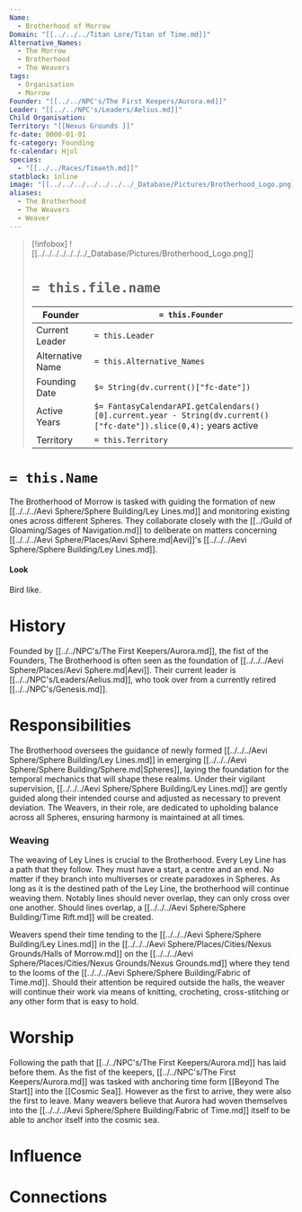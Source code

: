 ```yaml
---
Name:
  - Brotherhood of Morrow
Domain: "[[../../../Titan Lore/Titan of Time.md]]"
Alternative_Names:
  - The Morrow
  - Brotherhood
  - The Weavers
tags:
  - Organisation
  - Morrow
Founder: "[[../../NPC's/The First Keepers/Aurora.md]]"
Leader: "[[../../NPC's/Leaders/Aelius.md]]"
Child Organisation: 
Territory: "[[Nexus Grounds ]]"
fc-date: 0000-01-01
fc-category: Founding
fc-calendar: Hjol
species:
  - "[[../../Races/Timaeth.md]]"
statblock: inline
image: "[[../../../../../../../_Database/Pictures/Brotherhood_Logo.png]]"
aliases:
  - The Brotherhood
  - The Weavers
  - Weaver
---
```

> [!infobox]
> ![[../../../../../../../_Database/Pictures/Brotherhood_Logo.png]]
> # `= this.file.name`
> | Founder | `= this.Founder` |
> | ---- | ---- |
> | Current Leader | `= this.Leader` |
> | Alternative Name | `= this.Alternative_Names` |
> | Founding Date | `$= String(dv.current()["fc-date"])`  |
> | Active Years | `$= FantasyCalendarAPI.getCalendars()[0].current.year - String(dv.current()["fc-date"]).slice(0,4);` years active |
> | Territory | `= this.Territory` |
# `= this.Name`

The Brotherhood of Morrow is tasked with guiding the formation of new [[../../../Aevi Sphere/Sphere Building/Ley Lines.md]] and monitoring existing ones across different Spheres. They collaborate closely with the [[../Guild of Gloaming/Sages of Navigation.md]] to deliberate on matters concerning [[../../../Aevi Sphere/Places/Aevi Sphere.md|Aevi]]'s [[../../../Aevi Sphere/Sphere Building/Ley Lines.md]].

#### **Look**

Bird like. 
# History

Founded by [[../../NPC's/The First Keepers/Aurora.md]], the fist of the Founders, The Brotherhood is often seen as the foundation of [[../../../Aevi Sphere/Places/Aevi Sphere.md|Aevi]].  Their current leader is [[../../NPC's/Leaders/Aelius.md]], who took over from a currently retired [[../../NPC's/Genesis.md]].
# Responsibilities

The Brotherhood oversees the guidance of newly formed [[../../../Aevi Sphere/Sphere Building/Ley Lines.md]] in emerging [[../../../Aevi Sphere/Sphere Building/Sphere.md|Spheres]], laying the foundation for the temporal mechanics that will shape these realms. Under their vigilant supervision, [[../../../Aevi Sphere/Sphere Building/Ley Lines.md]] are gently guided along their intended course and adjusted as necessary to prevent deviation. The Weavers, in their role, are dedicated to upholding balance across all Spheres, ensuring harmony is maintained at all times.

### Weaving 

The weaving of Ley Lines is crucial to the Brotherhood. Every Ley Line has a path that they follow. They must have a start, a centre and an end. No matter if they branch into multiverses or create paradoxes in Spheres. As long as it is the destined path of the Ley Line, the brotherhood will continue weaving them. 
Notably lines should never overlap, they can only cross over one another. Should lines overlap, a [[../../../Aevi Sphere/Sphere Building/Time Rift.md]] will be created.

Weavers spend their time tending to the [[../../../Aevi Sphere/Sphere Building/Ley Lines.md]] in the [[../../../Aevi Sphere/Places/Cities/Nexus Grounds/Halls of Morrow.md]] on the [[../../../Aevi Sphere/Places/Cities/Nexus Grounds/Nexus Grounds.md]] where they tend to the looms of the [[../../../Aevi Sphere/Sphere Building/Fabric of Time.md]]. Should their attention be required outside the halls, the weaver will continue their work via means of knitting, crocheting, cross-stitching or any other form that is easy to hold.
# Worship

Following the path that [[../../NPC's/The First Keepers/Aurora.md]] has laid before them. As the fist of the keepers, [[../../NPC's/The First Keepers/Aurora.md]] was tasked with anchoring time form [[Beyond The Start]] into the [[Cosmic Sea]]. However as the first to arrive, they were also the first to leave.
Many weavers believe that Aurora had woven themselves into the [[../../../Aevi Sphere/Sphere Building/Fabric of Time.md]] itself to be able to anchor itself into the cosmic sea.
# Influence

# Connections

